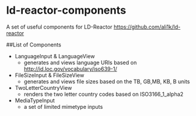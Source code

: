 # ld-reactor-components
A set of useful components for LD-Reactor
https://github.com/ali1k/ld-reactor

##List of Components
- LanguageInput & LanguageView
    - generates and views language URIs based on http://id.loc.gov/vocabulary/iso639-1/
- FileSizeInput & FileSizeView
    - generates and views file sizes based on the TB, GB,MB, KB, B units
- TwoLetterCountryView
    - renders the two letter country codes based on ISO3166_1_alpha2
- MediaTypeInput
    - a set of limited mimetype inputs

